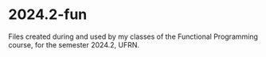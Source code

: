 # 2024.2-fun
Files created during and used by my classes of the Functional Programming course, for the semester 2024.2, UFRN.
